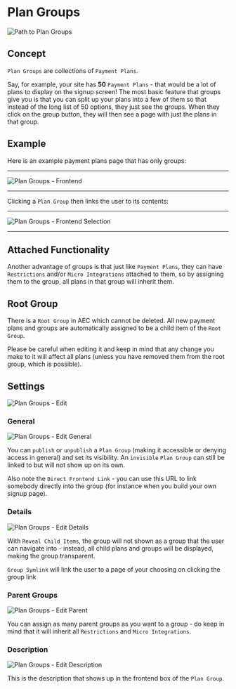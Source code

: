 # Plan Groups

![Path to Plan Groups](../../img/plan-groups-path-to.png)

## Concept

`Plan Groups` are collections of `Payment Plans`.

Say, for example, your site has **50** `Payment Plans` - that would be a lot of plans to display on the signup screen! The most basic feature that groups give you is that you can split up your plans into a few of them so that instead of the long list of 50 options, they just see the groups. When they click on the group button, they will then see a page with just the plans in that group.

## Example

Here is an example payment plans page that has only groups:

------------

![Plan Groups - Frontend](../../img/plan-group-frontend.png)

------------

Clicking a `Plan Group` then links the user to its contents:

------------

![Plan Groups - Frontend Selection](../../img/plan-group-frontend-selection.png)

------------

## Attached Functionality

Another advantage of groups is that just like `Payment Plans`, they can have `Restrictions` and/or `Micro Integrations` attached to them, so by assigning them to the group, all plans in that group will inherit them.

## Root Group

There is a `Root Group` in AEC which cannot be deleted. All new payment plans and groups are automatically assigned to be a child item of the `Root Group`.

Please be careful when editing it and keep in mind that any change you make to it will affect all plans (unless you have removed them from the root group, which is possible).

## Settings

![Plan Groups - Edit](../../img/plan-group-edit-general.png)

### General

![Plan Groups - Edit General](../../img/plan-group-edit-general-general.png)

You can `publish` or `unpublish` a `Plan Group` (making it accessible or denying access in general) and set its visibility. An `invisible` `Plan Group` can still be linked to but will not show up on its own.

Also note the `Direct Frontend Link` - you can use this URL to link somebody directly into the group (for instance when you build your own signup page).

### Details

![Plan Groups - Edit Details](../../img/plan-group-edit-general-details.png)

With `Reveal Child Items`, the group will not shown as a group that the user can navigate into - instead, all child plans and groups will be displayed, making the group transparent.

`Group Symlink` will link the user to a page of your choosing on clicking the group link

### Parent Groups

![Plan Groups - Edit Parent](../../img/plan-group-edit-general-parent.png)

You can assign as many parent groups as you want to a group - do keep in mind that it will inherit all `Restrictions` and `Micro Integrations`.

### Description

![Plan Groups - Edit Description](../../img/plan-group-edit-general-description.png)

This is the description that shows up in the frontend box of the `Plan Group`.
